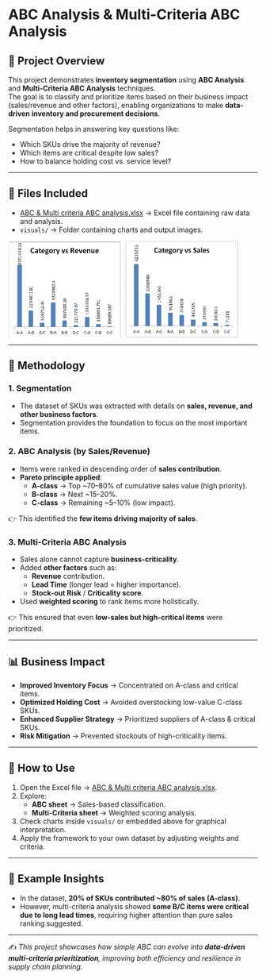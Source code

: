 # ABC Analysis & Multi-Criteria ABC Analysis  

## 📌 Project Overview  
This project demonstrates **inventory segmentation** using **ABC Analysis** and **Multi-Criteria ABC Analysis** techniques.  
The goal is to classify and prioritize items based on their business impact (sales/revenue and other factors), enabling organizations to make **data-driven inventory and procurement decisions**.  

Segmentation helps in answering key questions like:  
- Which SKUs drive the majority of revenue?  
- Which items are critical despite low sales?  
- How to balance holding cost vs. service level?  

---

## 📂 Files Included  
- [ABC & Multi criteria ABC analysis.xlsx](ABC%20&%20Multi%20criteria%20ABC%20analysis.xlsx) → Excel file containing raw data and analysis.  
- `visuals/` → Folder containing charts and output images.  

<div style="display: flex; gap: 10px;">
  <img src="visuals/Chart_1.png" alt="Chart_1" width="45%"/>
  <img src="visuals/Chart_2.png" alt="Chart_2" width="45%"/>
</div>  

---

## 🔑 Methodology  

### 1. **Segmentation**  
- The dataset of SKUs was extracted with details on **sales, revenue, and other business factors**.  
- Segmentation provides the foundation to focus on the most important items.  

### 2. **ABC Analysis (by Sales/Revenue)**  
- Items were ranked in descending order of **sales contribution**.  
- **Pareto principle applied**:  
  - **A-class** → Top ~70–80% of cumulative sales value (high priority).  
  - **B-class** → Next ~15–20%.  
  - **C-class** → Remaining ~5–10% (low impact).  

👉 This identified the **few items driving majority of sales**.  

### 3. **Multi-Criteria ABC Analysis**  
- Sales alone cannot capture **business-criticality**.  
- Added **other factors** such as:  
  - **Revenue** contribution.  
  - **Lead Time** (longer lead = higher importance).  
  - **Stock-out Risk** / **Criticality score**.  
- Used **weighted scoring** to rank items more holistically.  

👉 This ensured that even **low-sales but high-critical items** were prioritized.  

---

## 📊 Business Impact  
- **Improved Inventory Focus** → Concentrated on A-class and critical items.  
- **Optimized Holding Cost** → Avoided overstocking low-value C-class SKUs.  
- **Enhanced Supplier Strategy** → Prioritized suppliers of A-class & critical SKUs.  
- **Risk Mitigation** → Prevented stockouts of high-criticality items.  

---

## 🚀 How to Use  
1. Open the Excel file → [ABC & Multi criteria ABC analysis.xlsx](ABC%20&%20Multi%20criteria%20ABC%20analysis.xlsx).  
2. Explore:  
   - **ABC sheet** → Sales-based classification.  
   - **Multi-Criteria sheet** → Weighted scoring analysis.  
3. Check charts inside `visuals/` or embedded above for graphical interpretation.  
4. Apply the framework to your own dataset by adjusting weights and criteria.  

---

## 📌 Example Insights  
- In the dataset, **20% of SKUs contributed ~80% of sales (A-class)**.  
- However, multi-criteria analysis showed **some B/C items were critical due to long lead times**, requiring higher attention than pure sales ranking suggested.  

---

✍️ *This project showcases how simple ABC can evolve into **data-driven multi-criteria prioritization**, improving both efficiency and resilience in supply chain planning.*  
